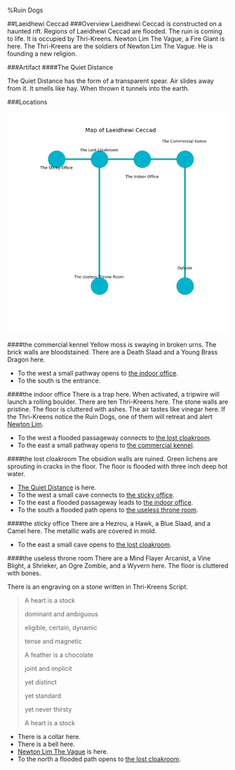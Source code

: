 %Ruin Dogs

##Laeidhewi Ceccad
###Overview
Laeidhewi Ceccad is constructed on a haunted rift. Regions of Laeidhewi Ceccad are flooded. The ruin is coming to life. It is occupied by Thri-Kreens. <a name="Newton-Lim-The-Vague"></a>Newton Lim The Vague, a Fire Giant is here. The Thri-Kreens are the soldiers of Newton Lim The Vague. He  is founding a new religion. 



###Artifact
####<a name="The-Quiet-Distance"></a>The Quiet Distance


The Quiet Distance has the form of a transparent spear. Air slides away from it. It smells like hay. When thrown it tunnels into the earth. 





###Locations


![](../v2/images/Laeidhewi-Ceccad.png)

####<a name="the-commercial-kennel"></a>the commercial kennel
Yellow moss is swaying in broken urns. The brick walls are bloodstained. There are a Death Slaad and a Young Brass Dragon here. 



* To the west a small pathway opens to [the indoor office](#the-indoor-office).
* To the south is the entrance.


####<a name="the-indoor-office"></a>the indoor office
There is a trap here. When activated, a tripwire will launch a rolling boulder. There are ten Thri-Kreens here. The stone walls are pristine. The floor is cluttered with ashes. The air tastes like vinegar here. If the Thri-Kreens notice the Ruin Dogs, one of them will retreat and alert [Newton Lim](#Newton-Lim). 



* To the west a flooded passageway connects to [the lost cloakroom](#the-lost-cloakroom).
* To the east a small pathway opens to [the commercial kennel](#the-commercial-kennel).


####<a name="the-lost-cloakroom"></a>the lost cloakroom
The obsidion walls are ruined. Green lichens are sprouting in cracks in the floor. The floor is flooded with three inch deep hot water. 



* [The Quiet Distance](#The-Quiet-Distance) is here.
* To the west a small cave connects to [the sticky office](#the-sticky-office).
* To the east a flooded passageway leads to [the indoor office](#the-indoor-office).
* To the south a flooded path opens to [the useless throne room](#the-useless-throne-room).


####<a name="the-sticky-office"></a>the sticky office
There are a Hezrou, a Hawk, a Blue Slaad, and a Camel here. The metallic walls are covered in mold. 



* To the east a small cave opens to [the lost cloakroom](#the-lost-cloakroom).


####<a name="the-useless-throne-room"></a>the useless throne room
There are a Mind Flayer Arcanist, a Vine Blight, a Shrieker, an Ogre Zombie, and a Wyvern here. The floor is cluttered with bones. 

There is an engraving on a stone written in Thri-Kreens Script. 

> A heart is a stock
>
> dominant and ambiguous
>
> eligible, certain, dynamic
>
> tense and magnetic
>
> A feather is a chocolate
>
> joint and implicit
>
> yet distinct
>
> yet standard
>
> yet never thirsty
>
> A heart is a stock
>


* There is a collar here.
* There is a bell here.
* [Newton Lim The Vague](#Newton-Lim-The-Vague) is here.
* To the north a flooded path opens to [the lost cloakroom](#the-lost-cloakroom).


